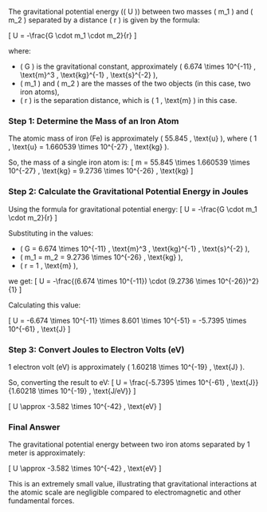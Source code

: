 The gravitational potential energy (\( U \)) between two masses \( m_1 \) and \( m_2 \) separated by a distance \( r \) is given by the formula:

\[
U = -\frac{G \cdot m_1 \cdot m_2}{r}
\]

where:
- \( G \) is the gravitational constant, approximately \( 6.674 \times 10^{-11} \, \text{m}^3 \, \text{kg}^{-1} \, \text{s}^{-2} \),
- \( m_1 \) and \( m_2 \) are the masses of the two objects (in this case, two iron atoms),
- \( r \) is the separation distance, which is \( 1 \, \text{m} \) in this case.

### Step 1: Determine the Mass of an Iron Atom
The atomic mass of iron (Fe) is approximately \( 55.845 \, \text{u} \), where \( 1 \, \text{u} = 1.660539 \times 10^{-27} \, \text{kg} \).

So, the mass of a single iron atom is:
\[
m = 55.845 \times 1.660539 \times 10^{-27} \, \text{kg} = 9.2736 \times 10^{-26} \, \text{kg}
\]

### Step 2: Calculate the Gravitational Potential Energy in Joules
Using the formula for gravitational potential energy:
\[
U = -\frac{G \cdot m_1 \cdot m_2}{r}
\]

Substituting in the values:
- \( G = 6.674 \times 10^{-11} \, \text{m}^3 \, \text{kg}^{-1} \, \text{s}^{-2} \),
- \( m_1 = m_2 = 9.2736 \times 10^{-26} \, \text{kg} \),
- \( r = 1 \, \text{m} \),

we get:
\[
U = -\frac{(6.674 \times 10^{-11}) \cdot (9.2736 \times 10^{-26})^2}{1}
\]

Calculating this value:

\[
U = -6.674 \times 10^{-11} \times 8.601 \times 10^{-51} = -5.7395 \times 10^{-61} \, \text{J}
\]

### Step 3: Convert Joules to Electron Volts (eV)
1 electron volt (eV) is approximately \( 1.60218 \times 10^{-19} \, \text{J} \).

So, converting the result to eV:
\[
U = \frac{-5.7395 \times 10^{-61} \, \text{J}}{1.60218 \times 10^{-19} \, \text{J/eV}}
\]

\[
U \approx -3.582 \times 10^{-42} \, \text{eV}
\]

### Final Answer
The gravitational potential energy between two iron atoms separated by 1 meter is approximately:

\[
U \approx -3.582 \times 10^{-42} \, \text{eV}
\]

This is an extremely small value, illustrating that gravitational interactions at the atomic scale are negligible compared to electromagnetic and other fundamental forces.

